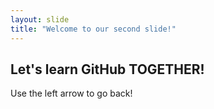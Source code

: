 ```yaml
---
layout: slide
title: "Welcome to our second slide!"
---
```

Let's learn GitHub TOGETHER!
---
Use the left arrow to go back!
